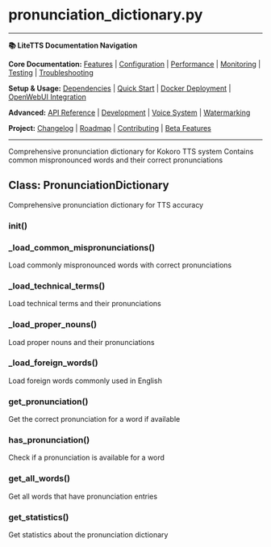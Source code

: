 # pronunciation_dictionary.py

---
**📚 LiteTTS Documentation Navigation**

**Core Documentation:** [Features](../../../../../FEATURES.md) | [Configuration](../../../../../CONFIGURATION.md) | [Performance](../../../../../PERFORMANCE.md) | [Monitoring](../../../../../MONITORING.md) | [Testing](../../../../../TESTING.md) | [Troubleshooting](../../../../../TROUBLESHOOTING.md)

**Setup & Usage:** [Dependencies](../../../../../DEPENDENCIES.md) | [Quick Start](../../../../../usage/QUICK_START_COMMANDS.md) | [Docker Deployment](../../../../../usage/DOCKER-DEPLOYMENT.md) | [OpenWebUI Integration](../../../../../usage/OPENWEBUI-INTEGRATION.md)

**Advanced:** [API Reference](../../../../API_REFERENCE.md) | [Development](../../../../../development/README.md) | [Voice System](../../../../../voices/README.md) | [Watermarking](../../../../../WATERMARKING.md)

**Project:** [Changelog](../../../../../CHANGELOG.md) | [Roadmap](../../../../../ROADMAP.md) | [Contributing](../../../../../CONTRIBUTIONS.md) | [Beta Features](../../../../../BETA_FEATURES.md)

---


Comprehensive pronunciation dictionary for Kokoro TTS system
Contains common mispronounced words and their correct pronunciations


## Class: PronunciationDictionary

Comprehensive pronunciation dictionary for TTS accuracy

### __init__()

### _load_common_mispronunciations()

Load commonly mispronounced words with correct pronunciations

### _load_technical_terms()

Load technical terms and their pronunciations

### _load_proper_nouns()

Load proper nouns and their pronunciations

### _load_foreign_words()

Load foreign words commonly used in English

### get_pronunciation()

Get the correct pronunciation for a word if available

### has_pronunciation()

Check if a pronunciation is available for a word

### get_all_words()

Get all words that have pronunciation entries

### get_statistics()

Get statistics about the pronunciation dictionary

